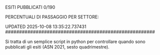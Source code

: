 ESITI PUBBLICATI 0/190 

PERCENTUALI DI PASSAGGIO PER SETTORE:

UPDATED 2025-10-08 13:35:22.737431
###################################################### 

Si tratta di un semplice script in python per controllare quando sono pubblicati gli esiti (ASN 2021, sesto quadrimestre).

